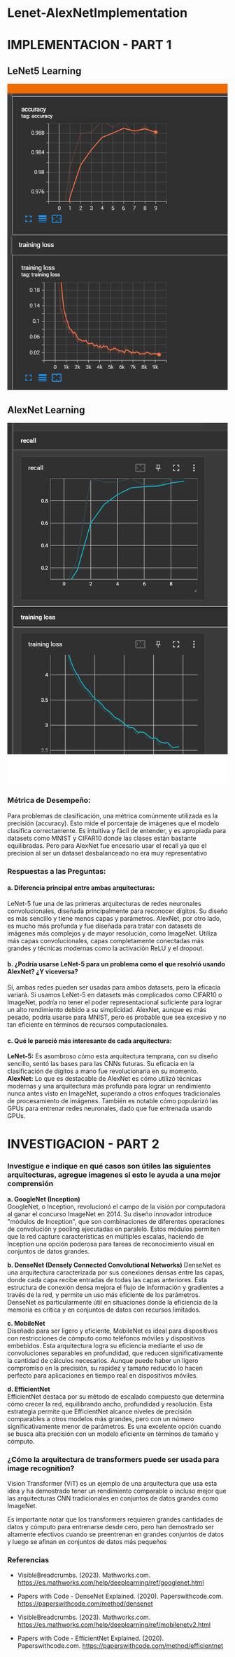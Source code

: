 # Lenet-AlexNetImplementation

# IMPLEMENTACION - PART 1
## LeNet5 Learning
![LeNet5 Learning](./lenet5.png)

## AlexNet Learning
![AlexNet Learning](./AlexNet.png)


### Métrica de Desempeño:
Para problemas de clasificación, una métrica comúnmente utilizada es la precisión (accuracy). Esto mide el porcentaje de imágenes que el modelo clasifica correctamente. Es intuitiva y fácil de entender, y es apropiada para datasets como MNIST y CIFAR10 donde las clases están bastante equilibradas. Pero para AlexNet fue encesario usar el recall ya que el precision al ser un dataset desbalanceado no era muy representativo

### Respuestas a las Preguntas:  
#### a. Diferencia principal entre ambas arquitecturas:
LeNet-5 fue una de las primeras arquitecturas de redes neuronales convolucionales, diseñada principalmente para reconocer dígitos. Su diseño es más sencillo y tiene menos capas y parámetros. AlexNet, por otro lado, es mucho más profunda y fue diseñada para tratar con datasets de imágenes más complejos y de mayor resolución, como ImageNet. Utiliza más capas convolucionales, capas completamente conectadas más grandes y técnicas modernas como la activación ReLU y el dropout.

#### b. ¿Podría usarse LeNet-5 para un problema como el que resolvió usando AlexNet? ¿Y viceversa?  
Sí, ambas redes pueden ser usadas para ambos datasets, pero la eficacia variará. Si usamos LeNet-5 en datasets más complicados como CIFAR10 o ImageNet, podría no tener el poder representacional suficiente para lograr un alto rendimiento debido a su simplicidad. AlexNet, aunque es más pesado, podría usarse para MNIST, pero es probable que sea excesivo y no tan eficiente en términos de recursos computacionales.

#### c. Qué le pareció más interesante de cada arquitectura:  

**LeNet-5:** Es asombroso cómo esta arquitectura temprana, con su diseño sencillo, sentó las bases para las CNNs futuras. Su eficacia en la clasificación de dígitos a mano fue revolucionaria en su momento.  
**AlexNet:** Lo que es destacable de AlexNet es cómo utilizó técnicas modernas y una arquitectura más profunda para lograr un rendimiento nunca antes visto en ImageNet, superando a otros enfoques tradicionales de procesamiento de imágenes. También es notable cómo popularizó las GPUs para entrenar redes neuronales, dado que fue entrenada usando GPUs.

# INVESTIGACION - PART 2
### Investigue e indique en qué casos son útiles las siguientes arquitecturas, agregue imagenes si esto le ayuda a una mejor comprensión  
**a. GoogleNet (Inception)**  
GoogleNet, o Inception, revolucionó el campo de la visión por computadora al
ganar el concurso ImageNet en 2014. Su diseño innovador introduce "módulos de
Inception", que son combinaciones de diferentes operaciones de convolución y
pooling ejecutadas en paralelo. Estos módulos permiten que la red capture
características en múltiples escalas, haciendo de Inception una opción poderosa
para tareas de reconocimiento visual en conjuntos de datos grandes.  

**b. DenseNet (Densely Connected Convolutional Networks)**
DenseNet es una arquitectura caracterizada por sus conexiones densas
entre las capas, donde cada capa recibe entradas de todas las capas anteriores.
Esta estructura de conexión densa mejora el flujo de información y gradientes a
través de la red, y permite un uso más eficiente de los parámetros. DenseNet es
particularmente útil en situaciones donde la eficiencia de la memoria es crítica y en
conjuntos de datos con recursos limitados.  

**c. MobileNet**  
Diseñado para ser ligero y eficiente, MobileNet es ideal para dispositivos con
restricciones de cómputo como teléfonos móviles y dispositivos embebidos. Esta
arquitectura logra su eficiencia mediante el uso de convoluciones separables en
profundidad, que reducen significativamente la cantidad de cálculos necesarios.
Aunque puede haber un ligero compromiso en la precisión, su rapidez y tamaño
reducido lo hacen perfecto para aplicaciones en tiempo real en dispositivos móviles.  

**d. EfficientNet**  
EfficientNet destaca por su método de escalado compuesto que determina
cómo crecer la red, equilibrando ancho, profundidad y resolución. Esta estrategia
permite que EfficientNet alcance niveles de precisión comparables a otros modelos
más grandes, pero con un número significativamente menor de parámetros. Es una
excelente opción cuando se busca alta precisión con un modelo eficiente en
términos de tamaño y cómputo.

### ¿Cómo la arquitectura de transformers puede ser usada para image recognition?
Vision Transformer (ViT) es un ejemplo de una arquitectura que usa esta idea y ha
demostrado tener un rendimiento comparable o incluso mejor que las arquitecturas CNN
tradicionales en conjuntos de datos grandes como ImageNet.

Es importante notar que los transformers requieren grandes cantidades de datos y cómputo
para entrenarse desde cero, pero han demostrado ser altamente efectivos cuando se
preentrenan en grandes conjuntos de datos y luego se afinan en conjuntos de datos más
pequeños

### Referencias
* VisibleBreadcrumbs. (2023). Mathworks.com.
https://es.mathworks.com/help/deeplearning/ref/googlenet.html

* Papers with Code - DenseNet Explained. (2020). Paperswithcode.com.
https://paperswithcode.com/method/densenet

* VisibleBreadcrumbs. (2023). Mathworks.com.
https://es.mathworks.com/help/deeplearning/ref/mobilenetv2.html

* Papers with Code - EfficientNet Explained. (2020). Paperswithcode.com.
https://paperswithcode.com/method/efficientnet

